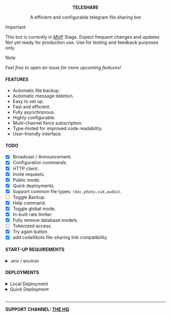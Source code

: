 <p align="center"><b>TELESHARE</b></p>
<p align="center">A efficient and configurable telegram file sharing bot</p>

> [!IMPORTANT]  
> This bot is currently in [MVP](https://en.m.wikipedia.org/wiki/Minimum_viable_product) Stage. Expect frequent changes and updates. Not yet ready for production use. Use for testing and feedback purposes only.

> [!NOTE]  
> _Feel free to open an issue for more upcoming features!_

#### FEATURES
- Automatic file backup.
- Automatic message deletion.
- Easy to set up.
- Fast and efficient.
- Fully asynchronous.
- Highly configurable.
- Multi-channel force subscription.
- Type-hinted for improved code readability.
- User-friendly interface.

#### TODO
- [x] Broadcast / Announcement.
- [x] Configuration commands.
- [x] HTTP client.
- [x] Invite requests.
- [x] Public mode.
- [x] Quick deployments.
- [x] Support common file types: `(doc,photo,vid,audio)`.
- [ ] Toggle Backup.
- [x] Help command.
- [x] Toggle global mode.
- [x] In-built rate limiter.
- [x] Fully remove database models.
- [ ] Tokenized access.
- [x] Try again button.
- [x] add codeXbots file-sharing link compatibility.

#### START-UP REQUIREMENTS
<details>
<summary>.env / environ</summary>

> You can use either .env or environ as a way to setup the configuration. Please see [.env_example](.env_example)  as reference.

[Telegram website](https://my.telegram.org/auth)
- API_ID
- API_HASH

[Bot father](t.me/BotFather)
- BOT_TOKEN

[Mongo database](https://www.mongodb.com)
- MONGO_DB_URL = mongodb+srv

Bot Config
- BOT_WORKER (int): amount of bot workers, default to 4.
- BOT_SESSION (int): bot session name, reads from bot directory.
- BOT_MAX_MESSAGE_CACHE_SIZE (int): amount of message to cache, recommended to cache more than a thousand if your bot is big enough due to scheduling. defaults to 4.

Main config
- BACKUP_CHANNEL (int): file backup channel.
- ROOT_ADMINS_ID (list[int]): bot admins.
- PRIVATE_REQUEST (bool): enable private request on private channel/group.
- FORCE_SUB_CHANNELS (list[int]): force subscription channels.
</details>

#### DEPLOYMENTS
<details>
<summary>Local Deployment</summary>

1. Clone the repo
```
git clone https://github.com/zawsq/Teleshare.git
```
then change directory to Teleshare 
```
cd Teleshare
```

2. Create an .env file refer to [.env_example](.env_example) for referencee.

3. Use "deploy.sh" if you don't wanna
bother setting up python path. be sure to give deploy.sh a permission to run.
```
bash deploy.sh
```

4. Manually deployment
install requirements
```
pip install requirements.txt
```
set python path
```
export PYTHONPATH="${PYTHONPATH}:$PWD"
```
change directory to bot
```
cd bot
```
start the bot
```
python main.py
```

</details>
<details>
<summary>Quick Deployment</summary>
  
Please edit the following "Environment Variable" and refer to [.env_example](.env_example) for reference.

[![Deploy](https://www.herokucdn.com/deploy/button.svg)](https://heroku.com/deploy?template=https://github.com/zawsq/Teleshare/tree/heroku-deploy)

[![Deploy to Koyeb](https://www.koyeb.com/static/images/deploy/button.svg)](https://app.koyeb.com/apps/deploy?type=git&repository=github.com/zawsq/Teleshare&branch=main&builder=buildpack&run_command=cd+bot+%26%26+python+main.py&env[API_ID]=api_id&env[API_HASH]=api_hash&env[BOT_TOKEN]=bot_token&env[MONGO_DB_URL]=mongodb_url&env[BACKUP_CHANNEL]=backup&env[ROOT_ADMINS_ID]=admins&env[FORCE_SUB_CHANNELS]=force_sub)

</details>


<br>

____
**SUPPORT CHANNEL: [THE HQ](https://t.me/zawshq)**
